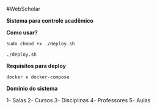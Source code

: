 #WebScholar

**Sistema para controle acadêmico**

**Como usar?**

`sudo chmod +x ./deploy.sh `

`./deploy.sh `

**Requisitos para deploy**

` docker e docker-compose `


**Domínio do sistema**

1- Salas
2- Cursos 
3- Disciplinas
4- Professores
5- Aulas




